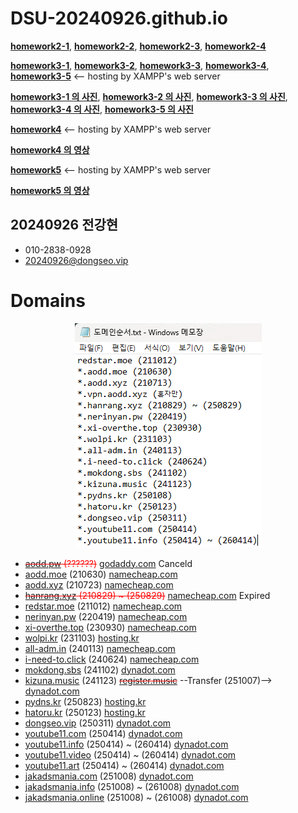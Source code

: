 # DSU-20240926.github.io

[**homework2-1**](https://dsu-20240926.github.io/homework2-1.html), [**homework2-2**](https://dsu-20240926.github.io/homework2-2.html), [**homework2-3**](https://dsu-20240926.github.io/homework2-3.html), [**homework2-4**](https://dsu-20240926.github.io/homework2-4.html)

[**homework3-1**](https://webprogramming20251.dongseo.vip/homework3-1.html), [**homework3-2**](https://webprogramming20251.dongseo.vip/homework3-2.html), [**homework3-3**](https://webprogramming20251.dongseo.vip/homework3-3.html), [**homework3-4**](https://webprogramming20251.dongseo.vip/homework3-4.html), [**homework3-5**](https://webprogramming20251.dongseo.vip/homework3-5.php) <-- hosting by XAMPP's web server

[**homework3-1 의 사진**](https://raw.githubusercontent.com/DSU-20240926/DSU-20240926.github.io/main/homework3-1/homework3-1.png), [**homework3-2 의 사진**](https://raw.githubusercontent.com/DSU-20240926/DSU-20240926.github.io/main/homework3-2/homework3-2.png), [**homework3-3 의 사진**](https://raw.githubusercontent.com/DSU-20240926/DSU-20240926.github.io/main/homework3-3/homework3-3.png), [**homework3-4 의 사진**](https://raw.githubusercontent.com/DSU-20240926/DSU-20240926.github.io/main/homework3-4/homework3-4.png), [**homework3-5 의 사진**](https://raw.githubusercontent.com/DSU-20240926/DSU-20240926.github.io/main/homework3-5/homework3-5.png)

[**homework4**](https://webprogramming20251.dongseo.vip/homework4.php) <-- hosting by XAMPP's web server

[**homework4 의 영상**](https://youtu.be/U_dsEWIcpas)

[**homework5**](https://webprogramming20251.dongseo.vip/homework5.php) <-- hosting by XAMPP's web server

[**homework5 의 영상**](https://youtu.be/zOBHR_7EuQQ)


## 20240926 전강현

- 010-2838-0928
- <a target="_blank" href="mailto:20240926@dongseo.vip">20240926@dongseo.vip</a>

# Domains

<p align="center">
  <img src="https://raw.githubusercontent.com/DSU-20240926/DSU-20240926.github.io/main/domains.png"/>
</p>

- <s style="color:red;"><a target="_blank" href=https://aodd.pw>aodd.pw</a> (??????)</s> <a target="_blank" href=https://godaddy.com>godaddy.com</a> Canceld
- <a target="_blank" href=https://aodd.moe>aodd.moe</a> (210630) <a target="_blank" href=https://namecheap.com>namecheap.com</a>
- <a target="_blank" href=https://aodd.xyz>aodd.xyz</a> (210723) <a target="_blank" href=https://namecheap.com>namecheap.com</a>
- <s style="color:red;"><a target="_blank" href=https://hanrang.xyz>hanrang.xyz</a> (210829) ~ (250829)</s> <a target="_blank" href=https://namecheap.com>namecheap.com</a> Expired
- <a target="_blank" href=https://redstar.moe>redstar.moe</a> (211012) <a target="_blank" href=https://namecheap.com>namecheap.com</a>
- <a target="_blank" href=https://nerinyan.pw>nerinyan.pw</a> (220419) <a target="_blank" href=https://namecheap.com>namecheap.com</a>
- <a target="_blank" href=https://xi-overthe.top>xi-overthe.top</a> (230930) <a target="_blank" href=https://namecheap.com>namecheap.com</a>
- <a target="_blank" href=https://wolpi.kr>wolpi.kr</a> (231103) <a target="_blank" href=https://hosting.kr>hosting.kr</a>
- <a target="_blank" href=https://all-adm.in>all-adm.in</a> (240113) <a target="_blank" href=https://namecheap.com>namecheap.com</a>
- <a target="_blank" href=https://i-need-to.click>i-need-to.click</a> (240624) <a target="_blank" href=https://namecheap.com>namecheap.com</a>
- <a target="_blank" href=https://mokdong.sbs>mokdong.sbs</a> (241102) <a target="_blank" href=https://dynadot.com>dynadot.com</a>
- <a target="_blank" href=https://kizuna.music>kizuna.music</a> (241123) <s style="color:red;"><a target="_blank" href=https://register.music>register.music</a></s> --Transfer (251007)--> <a target="_blank" href=https://dynadot.com>dynadot.com</a> 
- <a target="_blank" href=https://pydns.kr>pydns.kr</a> (250823) <a target="_blank" href=https://hosting.kr>hosting.kr</a>
- <a target="_blank" href=https://hatoru.kr>hatoru.kr</a> (250123) <a target="_blank" href=https://hosting.kr>hosting.kr</a>
- <a target="_blank" href=https://dongseo.vip>dongseo.vip</a> (250311) <a target="_blank" href=https://dynadot.com>dynadot.com</a>
- <a target="_blank" href=https://youtube11.com>youtube11.com</a> (250414) <a target="_blank" href=https://dynadot.com>dynadot.com</a>
- <a target="_blank" href=https://youtube11.info>youtube11.info</a> (250414) ~ (260414) <a target="_blank" href=https://dynadot.com>dynadot.com</a>
- <a target="_blank" href=https://youtube11.video>youtube11.video</a> (250414) ~ (260414) <a target="_blank" href=https://dynadot.com>dynadot.com</a>
- <a target="_blank" href=https://youtube11.art>youtube11.art</a> (250414) ~ (260414) <a target="_blank" href=https://dynadot.com>dynadot.com</a>
- <a target="_blank" href=https://jakadsmania.com>jakadsmania.com</a> (251008) <a target="_blank" href=https://dynadot.com>dynadot.com</a>
- <a target="_blank" href=https://jakadsmania.info>jakadsmania.info</a> (251008) ~ (261008) <a target="_blank" href=https://dynadot.com>dynadot.com</a>
- <a target="_blank" href=https://jakadsmania.online>jakadsmania.online</a> (251008) ~ (261008) <a target="_blank" href=https://dynadot.com>dynadot.com</a>
